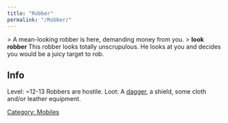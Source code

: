```yaml
---
title: "Robber"
permalink: "/Robber/"
---
```


\> A mean-looking robber is here, demanding money from you.
\> **look robber**
This robber looks totally unscrupulous. He looks at you and decides
you would be a juicy target to rob.

## Info

Level: ~12-13
Robbers are hostile.
Loot: A [dagger](a_dagger "wikilink"), a shield, some cloth and/or
leather equipment.

[Category: Mobiles](Category:_Mobiles "wikilink")